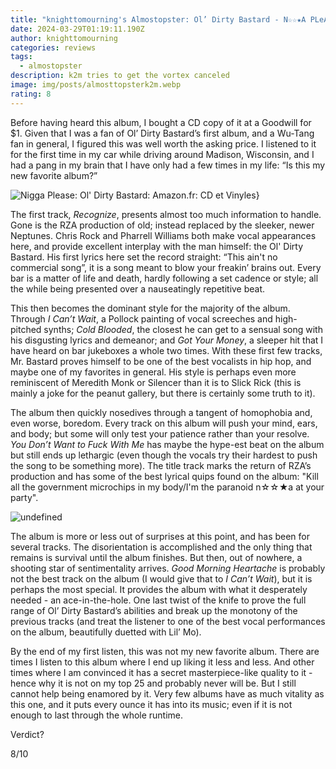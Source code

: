 ```yaml
---
title: "knighttomourning's Almostopster: Ol’ Dirty Bastard - N☆☆★A PLeASe"
date: 2024-03-29T01:19:11.190Z
author: knighttomourning
categories: reviews
tags:
  - almostopster
description: k2m tries to get the vortex canceled
image: img/posts/almosttopsterk2m.webp
rating: 8
---
```

<!--StartFragment-->

Before having heard this album, I bought a CD copy of it at a Goodwill for $1. Given that I was a fan of Ol’ Dirty Bastard’s first album, and a Wu-Tang fan in general, I figured this was well worth the asking price. I listened to it for the first time in my car while driving around Madison, Wisconsin, and I had a pang in my brain that I have only had a few times in my life: “Is this my new favorite album?”

![Nigga Please: Ol' Dirty Bastard: Amazon.fr: CD et Vinyles}](https://m.media-amazon.com/images/I/815yURY-QqL._UF1000,1000_QL80_.jpg)

The first track, *Recognize*, presents almost too much information to handle. Gone is the RZA production of old; instead replaced by the sleeker, newer Neptunes. Chris Rock and Pharrell Williams both make vocal appearances here, and provide excellent interplay with the man himself: the Ol' Dirty Bastard. His first lyrics here set the record straight: “This ain't no commercial song”, it is a song meant to blow your freakin’ brains out. Every bar is a matter of life and death, hardly following a set cadence or style; all the while being presented over a nauseatingly repetitive beat. 

This then becomes the dominant style for the majority of the album. Through *I Can’t Wait*, a Pollock painting of vocal screeches and high-pitched synths; *Cold Blooded*, the closest he can get to a sensual song with his disgusting lyrics and demeanor; and *Got Your Money*, a sleeper hit that I have heard on bar jukeboxes a whole two times. With these first few tracks, Mr. Bastard proves himself to be one of the best vocalists in hip hop, and maybe one of my favorites in general. His style is perhaps even more reminiscent of Meredith Monk or Silencer than it is to Slick Rick (this is mainly a joke for the peanut gallery, but there is certainly some truth to it). 

The album then quickly nosedives through a tangent of homophobia and, even worse, boredom. Every track on this album will push your mind, ears, and body; but some will only test your patience rather than your resolve. *You Don’t Want to Fuck With Me* has maybe the hype-est beat on the album but still ends up lethargic (even though the vocals try their hardest to push the song to be something more). The title track marks the return of RZA’s production and has some of the best lyrical quips found on the album: "Kill all the government microchips in my body/I'm the paranoid n☆☆★a at your party".

![undefined](https://upload.wikimedia.org/wikipedia/commons/8/8e/ODB_Mural.jpg)

The album is more or less out of surprises at this point, and has been for several tracks. The disorientation is accomplished and the only thing that remains is survival until the album finishes. But then, out of nowhere, a shooting star of sentimentality arrives. *Good Morning Heartache* is probably not the best track on the album (I would give that to *I Can’t Wait*), but it is perhaps the most special. It provides the album with what it desperately needed - an ace-in-the-hole. One last twist of the knife to prove the full range of Ol’ Dirty Bastard’s abilities and break up the monotony of the previous tracks (and treat the listener to one of the best vocal performances on the album, beautifully duetted with Lil’ Mo).   

By the end of my first listen, this was not my new favorite album. There are times I listen to this album where I end up liking it less and less. And other times where I am convinced it has a secret masterpiece-like quality to it - hence why it is not on my top 25 and probably never will be. But I still cannot help being enamored by it. Very few albums have as much vitality as this one, and it puts every ounce it has into its music; even if it is not enough to last through the whole runtime. 

Verdict? 

8/10

<!--EndFragment-->